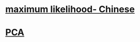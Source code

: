 # [maximum likelihood- Chinese](https://zhuanlan.zhihu.com/p/26614750)
# [PCA](https://zhuanlan.zhihu.com/p/77151308)
